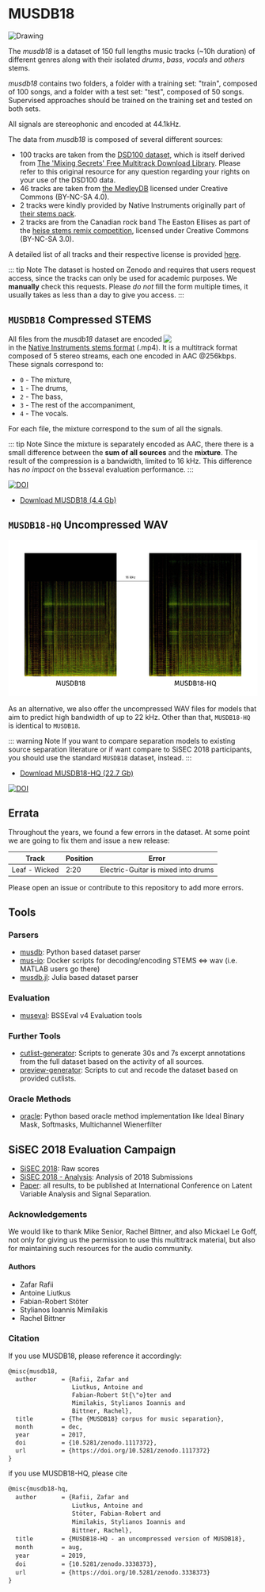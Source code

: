 # MUSDB18

<img src="./assets/musheader.png" alt="Drawing"/>

The _musdb18_ is a dataset of 150 full lengths music tracks (~10h duration) of different genres along with their isolated _drums_, _bass_, _vocals_ and _others_ stems.

_musdb18_ contains two folders, a folder with a training set: "train", composed of 100 songs, and a folder with a test set: "test", composed of 50 songs. Supervised approaches should be trained on the training set and tested on both sets.

All signals are stereophonic and encoded at 44.1kHz.

The data from _musdb18_ is composed of several different sources:
* 100 tracks are taken from the [DSD100 dataset](dsd100.md), which is itself derived from [The 'Mixing Secrets' Free Multitrack Download Library](www.cambridge-mt.com/ms-mtk.htm). Please refer to this original resource for any question regarding your rights on your use of the DSD100 data.
* 46 tracks are taken from [the MedleyDB](http://medleydb.weebly.com) licensed under Creative Commons (BY-NC-SA 4.0).
* 2 tracks were kindly provided by Native Instruments originally part of [their stems pack](https://www.native-instruments.com/en/specials/stems-for-all/free-stems-tracks/).
* 2 tracks are from the Canadian rock band The Easton Ellises as part of the [heise stems remix competition](https://www.heise.de/ct/artikel/c-t-Remix-Wettbewerb-The-Easton-Ellises-2542427.html#englisch), licensed under Creative Commons (BY-NC-SA 3.0).

A detailed list of all tracks and their respective license is provided [here](https://github.com/sigsep/website/blob/master/content/datasets/assets/tracklist.csv).

::: tip Note
 The dataset is hosted on Zenodo and requires that users request access, since the tracks can only be used for academic purposes. We __manually__ check this requests. Please _do not_ fill the form multiple times, it usually takes as less than a day to give you access.
:::

## `MUSDB18` Compressed STEMS

<img src="./assets/stems.png" align="right" width="190px">

All files from the _musdb18_ dataset are encoded in the [Native Instruments stems format](http://www.stems-music.com/) (.mp4). It is a multitrack format composed of 5 stereo streams, each one encoded in AAC @256kbps. These signals correspond to:

- `0` - The mixture,
- `1` - The drums,
- `2` - The bass,
- `3` - The rest of the accompaniment,
- `4` - The vocals.

For each file, the mixture correspond to the sum of all the signals.

::: tip Note
Since the mixture is separately encoded as AAC, there there is a small difference between the __sum of all sources__ and the __mixture__. The result of the compression is a bandwidth, limited to 16 kHz. This difference has _no impact_ on the bsseval evaluation performance.
:::

[![DOI](https://zenodo.org/badge/DOI/10.5281/zenodo.1117372.svg)](https://doi.org/10.5281/zenodo.1117372)

* [Download MUSDB18 (4.4 Gb)](https://zenodo.org/record/1117372) 

## `MUSDB18-HQ` Uncompressed WAV

<img src="./assets/sd-hd.png" width="800px">

As an alternative, we also offer the uncompressed WAV files for models that aim to predict high bandwidth of up to 22 kHz. Other than that, `MUSDB18-HQ` is identical to `MUSDB18`.

::: warning Note
If you want to compare separation models to existing source separation literature or if want compare to SiSEC 2018 participants, you should use the standard `MUSDB18` dataset, instead.
:::

* [Download MUSDB18-HQ (22.7 Gb)](https://zenodo.org/record/3338373) 

[![DOI](https://zenodo.org/badge/DOI/10.5281/zenodo.3338373.svg)](https://doi.org/10.5281/zenodo.3338373)

## Errata

Throughout the years, we found a few errors in the dataset. At some point we are going to fix them and issue a new release:

| Track                   | Position | Error                               |
| ----------------------- | -------- | ----------------------------------- |
| Leaf - Wicked           | 2:20     | Electric-Guitar is mixed into drums |

Please open an issue or contribute to this repository to add more errors.

## Tools

### Parsers

* [musdb](https://github.com/sigsep/sigsep-mus-db): Python based dataset parser
* [mus-io](https://github.com/sigsep/sigsep-mus-io): Docker scripts for decoding/encoding STEMS <=> wav (i.e. MATLAB users go there)
* [musdb.jl](https://github.com/davidavdav/Musdb.jl): Julia based dataset parser

### Evaluation

* [museval](https://github.com/sigsep/sigsep-mus-eval): BSSEval v4 Evaluation tools

### Further Tools

* [cutlist-generator](https://github.com/sigsep/sigsep-mus-cutlist-generator): Scripts to generate 30s and 7s excerpt annotations from the full dataset based on the activity of all sources.
* [preview-generator](https://github.com/sigsep/sigsep-mus-preview-generator): Scripts to cut and recode the dataset based on provided cutlists.

### Oracle Methods

* [oracle](https://github.com/sigsep/sigsep-mus-oracle): Python based oracle method implementation like Ideal Binary Mask, Softmasks, Multichannel Wienerfilter

## SiSEC 2018 Evaluation Campaign

* [SiSEC 2018](https://github.com/sigsep/sigsep-mus-2018): Raw scores
* [SiSEC 2018 - Analysis](https://github.com/sigsep/sigsep-mus-2018-analysis): Analysis of 2018 Submissions
* [Paper](https://arxiv.org/abs/1804.06267)<Badge text="preprint" type="warn"/>:  all results, to be published at International Conference on Latent Variable Analysis and Signal Separation.

### Acknowledgements

We would like to thank Mike Senior, Rachel Bittner, and also Mickael Le Goff, not only for giving us the permission to use this multitrack material, but also for maintaining such resources for the audio community.

#### Authors

- Zafar Rafii
- Antoine Liutkus
- Fabian-Robert Stöter
- Stylianos Ioannis Mimilakis
- Rachel Bittner

### Citation

If you use MUSDB18, please reference it accordingly:

```
@misc{musdb18,
  author       = {Rafii, Zafar and
                  Liutkus, Antoine and
                  Fabian-Robert St{\"o}ter and
                  Mimilakis, Stylianos Ioannis and
                  Bittner, Rachel},
  title        = {The {MUSDB18} corpus for music separation},
  month        = dec,
  year         = 2017,
  doi          = {10.5281/zenodo.1117372},
  url          = {https://doi.org/10.5281/zenodo.1117372}
}
```

if you use MUSDB18-HQ, please cite

```tex
@misc{musdb18-hq,
  author       = {Rafii, Zafar and
                  Liutkus, Antoine and
                  Stöter, Fabian-Robert and
                  Mimilakis, Stylianos Ioannis and
                  Bittner, Rachel},
  title        = {MUSDB18-HQ - an uncompressed version of MUSDB18},
  month        = aug,
  year         = 2019,
  doi          = {10.5281/zenodo.3338373},
  url          = {https://doi.org/10.5281/zenodo.3338373}
}
```
